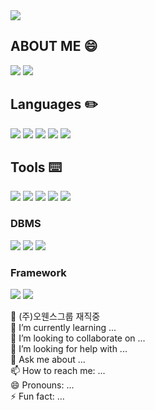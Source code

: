 <img src="https://capsule-render.vercel.app/api?type=Waving&color=auto&height=300&section=header&text=I'm%20Daeun&fontSize=90" />

## ABOUT ME 😄

<a href="https://www.notion.so/16821e61a1b240769be159c0143f2869" target="_blank"><img src="https://img.shields.io/badge/notion-000000?style=for-the-badge&logo=Notion&logoColor=ffffff"/></a>
<a href="https://blog.naver.com/bakdan2" target="_blank"><img src="https://img.shields.io/badge/blog-2DB400?style=for-the-badge&logo=blogger&logoColor=ffffff"/></a>
## Languages ✏️
<a href="https://blog.naver.com/bakdan2" target="_blank"><img src="https://img.shields.io/badge/java-E17102?style=for-the-badge&logo=openjdk&logoColor=ffffff"/></a>
<a href="https://blog.naver.com/bakdan2" target="_blank"><img src="https://img.shields.io/badge/javascript-F7DF1E?style=for-the-badge&logo=javascript&logoColor=ffffff"/></a>
<a href="https://blog.naver.com/bakdan2" target="_blank"><img src="https://img.shields.io/badge/jquery-0769AD?style=for-the-badge&logo=jquery&logoColor=ffffff"/></a>
<a href="https://blog.naver.com/bakdan2" target="_blank"><img src="https://img.shields.io/badge/html-E34F26?style=for-the-badge&logo=html5&logoColor=ffffff"/></a>
<a href="https://blog.naver.com/bakdan2" target="_blank"><img src="https://img.shields.io/badge/css-1572B6?style=for-the-badge&logo=css3&logoColor=ffffff"/></a>
## Tools ⌨️
<a href="https://blog.naver.com/bakdan2" target="_blank"><img src="https://img.shields.io/badge/IntelliJ-0C79FC?style=for-the-badge&logo=intellijidea&logoColor=ffffff"/></a>
<a href="https://blog.naver.com/bakdan2" target="_blank"><img src="https://img.shields.io/badge/tomcat-F8DC75?style=for-the-badge&logo=apachetomcat&logoColor=000000"/></a>
<a href="https://blog.naver.com/bakdan2" target="_blank"><img src="https://img.shields.io/badge/tomcat-F8DC75?style=for-the-badge&logo=apachetomcat&logoColor=000000"/></a>
<a href="https://blog.naver.com/bakdan2" target="_blank"><img src="https://img.shields.io/badge/photoshop-31A8FF?style=for-the-badge&logo=adobephotoshop&logoColor=ffffff"/></a>
<a href="https://blog.naver.com/bakdan2" target="_blank"><img src="https://img.shields.io/badge/illustrator-FF9A00?style=for-the-badge&logo=adobeillustrator&logoColor=000000"/></a>
### DBMS
<a href="https://blog.naver.com/bakdan2" target="_blank"><img src="https://img.shields.io/badge/Oracle-F80000?style=for-the-badge&logo=oracle&logoColor=ffffff"/></a>
<a href="https://blog.naver.com/bakdan2" target="_blank"><img src="https://img.shields.io/badge/mysql-4479A1?style=for-the-badge&logo=mysql&logoColor=ffffff"/></a>
<a href="https://blog.naver.com/bakdan2" target="_blank"><img src="https://img.shields.io/badge/MariaDB-354168?style=for-the-badge&logo=mariadbfoundation&logoColor=ffffff"/></a>
### Framework
<a href="" target="_blank"><img src="https://img.shields.io/badge/maven-C71A36?style=for-the-badge&logo=apachemaven&logoColor=ffffff"/></a>
<a href="" target="_blank"><img src="https://img.shields.io/badge/mybatis-6DB33F?style=for-the-badge&logoColor=ffffff"/></a>


<!--
**pde0111/pde0111** is a ✨ _special_ ✨ repository because its `README.md` (this file) appears on your GitHub profile.

Here are some ideas to get you started:
-->
🔭 (주)오웬스그룹 재직중</br>
🌱 I’m currently learning ... </br>
👯 I’m looking to collaborate on ...</br>
🤔 I’m looking for help with ...</br>
💬 Ask me about ...</br>
📫 How to reach me: ...</br>
😄 Pronouns: ...</br>
⚡ Fun fact: ...</br>
